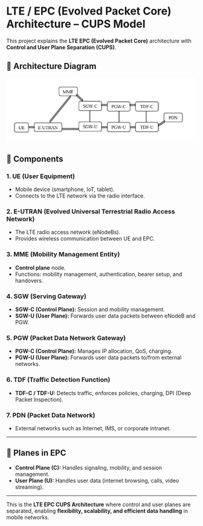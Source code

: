 # LTE / EPC (Evolved Packet Core) Architecture – CUPS Model

This project explains the **LTE EPC (Evolved Packet Core)** architecture with **Control and User Plane Separation (CUPS)**.

## 📌 Architecture Diagram
<img src="4g-Architecture.png" alt="4g-Architecture" width="600">

## 📖 Components

### 1. UE (User Equipment)
- Mobile device (smartphone, IoT, tablet).  
- Connects to the LTE network via the radio interface.  

### 2. E-UTRAN (Evolved Universal Terrestrial Radio Access Network)
- The LTE radio access network (eNodeBs).  
- Provides wireless communication between UE and EPC.  

### 3. MME (Mobility Management Entity)
- **Control plane** node.  
- Functions: mobility management, authentication, bearer setup, and handovers.  

### 4. SGW (Serving Gateway)
- **SGW-C (Control Plane):** Session and mobility management.  
- **SGW-U (User Plane):** Forwards user data packets between eNodeB and PGW.  

### 5. PGW (Packet Data Network Gateway)
- **PGW-C (Control Plane):** Manages IP allocation, QoS, charging.  
- **PGW-U (User Plane):** Forwards user data packets to/from external networks.  

### 6. TDF (Traffic Detection Function)
- **TDF-C / TDF-U:** Detects traffic, enforces policies, charging, DPI (Deep Packet Inspection).  

### 7. PDN (Packet Data Network)
- External networks such as Internet, IMS, or corporate intranet.  

---

## 🔀 Planes in EPC
- **Control Plane (C):** Handles signaling, mobility, and session management.  
- **User Plane (U):** Handles user data (internet browsing, calls, video streaming).  

---

This is the **LTE EPC CUPS Architecture** where control and user planes are separated, enabling **flexibility, scalability, and efficient data handling** in mobile networks.  
